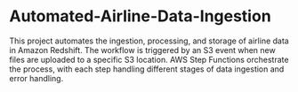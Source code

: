 # Automated-Airline-Data-Ingestion
This project automates the ingestion, processing, and storage of airline data in Amazon Redshift. The workflow is triggered by an S3 event when new files are uploaded to a specific S3 location. AWS Step Functions orchestrate the process, with each step handling different stages of data ingestion and error handling.
